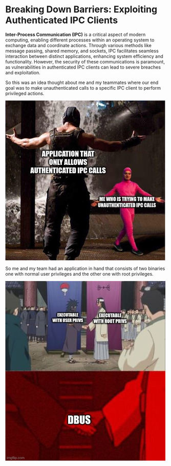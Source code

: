 # Breaking Down Barriers: Exploiting Authenticated IPC Clients

**Inter-Process Communication (IPC)** is a critical aspect of modern computing, enabling different processes within an operating system to exchange data and coordinate actions. Through various methods like message passing, shared memory, and sockets, IPC facilitates seamless interaction between distinct applications, enhancing system efficiency and functionality. However, the security of these communications is paramount, as vulnerabilities in authenticated IPC clients can lead to severe breaches and exploitation. 

So this was an idea thought about me and my teammates where our end goal was to make unauthenticated calls to a specific IPC client to perform privileged actions.

![meme 1](https://github.com/vital-information-resource-under-siege/Hidden/blob/main/Images/plan.jpg)

So me and my team had an application  in hand that consists of two binaries one with normal user privileges and the other one with root privileges.

![meme 1](https://github.com/vital-information-resource-under-siege/Hidden/blob/main/Images/dbus.jpg)